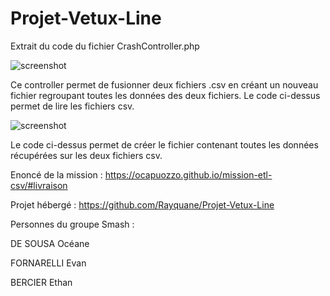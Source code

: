 ﻿# Projet-Vetux-Line
 
Extrait du code du fichier CrashController.php

![screenshot](https://user-images.githubusercontent.com/78152375/139738174-71b65f00-64ea-4e94-b43e-a9f11268bb26.PNG)

Ce controller permet de fusionner deux fichiers .csv en créant un nouveau fichier regroupant toutes les données des deux fichiers.
Le code ci-dessus permet de lire les fichiers csv.

![screenshot](https://user-images.githubusercontent.com/78152375/139742904-cd568636-8a9c-4555-870b-506fec277b93.PNG)

Le code ci-dessus permet de créer le fichier contenant toutes les données récupérées sur les deux fichiers csv.


Enoncé de la mission : https://ocapuozzo.github.io/mission-etl-csv/#livraison

Projet hébergé : https://github.com/Rayquane/Projet-Vetux-Line


Personnes du groupe Smash :

DE SOUSA Océane

FORNARELLI Evan

BERCIER Ethan
